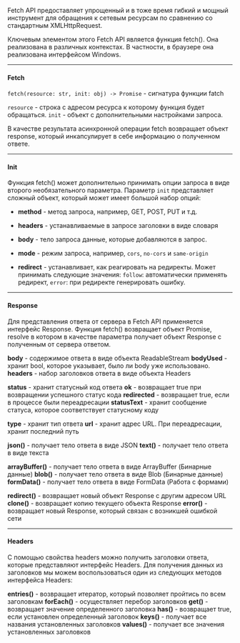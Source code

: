 Fetch API предоставляет упрощенный и в тоже время гибкий и мощный инструмент для обращения к сетевым ресурсам по сравнению со стандартным XMLHttpRequest.

Ключевым элементом этого Fetch API является функция fetch(). Она реализована в различных контекстах. В частности, в браузере она реализована интерфейсом Windows.

---
#### Fetch

`fetch(resource: str, init: obj) -> Promise` - сигнатура функции fatch

`resource` - строка с адресом ресурса к которому функция будет обращаться.
`init` - объект с дополнительными настройками запроса.

В качестве результата асинхронной операции fetch возвращает объект response, который инкапсулирует в себе информацию о полученном ответе.

---
#### Init

Функция fetch() может дополнительно принимать опции запроса в виде второго необязательного параметра. Параметр `init` представляет сложный объект, который может имеет большой набор опций:

- **method** - метод запроса, например, GET, POST, PUT и т.д.
    
- **headers** - устанавливаемые в запросе заголовки в виде словаря
    
- **body** - тело запроса данные, которые добавляются в запрос.
    
- **mode** - режим запроса, например, `cors`, `no-cors` и `same-origin`
    
- **redirect** - устанавливает, как реагировать на редиректы. Может принимать следующие значения:  `follow`: автоматически применять редирект, `error`: при редиректе генерировать ошибку.

---
#### Response

Для представления ответа от сервера в Fetch API применяется интерфейс Response. Функция fetch() возвращает объект Promise, resolve в котором в качестве параметра получает объект Response с полученным от сервера ответом.

**body** - содержимое ответа в виде объекта ReadableStream
**bodyUsed** - хранит bool, которое указывает, было ли body уже использовано.
**headers** - набор заголовков ответа в виде объекта Headers

**status** - хранит статусный код ответа
**ok** - возвращает true при возвращении успешного статус кода
**redirected** - возвращает true, если в процессе были переадресации
**statusText** - хранит сообщение статуса, которое соответствует статусному коду

**type** - хранит тип ответа
**url** - хранит адрес URL. При переадресации, хранит последний путь


**json()** - получает тело ответа в виде JSON
**text()** - получает тело ответа в виде текста

**arrayBuffer()** - получает тело ответа в виде ArrayBuffer (Бинарные данные)
**blob()** - получает тело ответа в виде Blob (Бинарные данные)
**formData()** - получает тело ответа в виде FormData (Работа с формами)

**redirect()** - возвращает новый объект Response с другим адресом URL
**clone()** - возвращает копию текущего объекта Response
**error()** - возвращает новый Response, который связан с возникшей ошибкой сети

---
#### Headers

С помощью свойства headers можно получить заголовки ответа, которые представляют интерфейс Headers. Для получения данных из заголовков мы можем воспользоваться один из следующих методов интерфейса Headers:

**entries()** - возвращает итератор, который позволяет пройтись по всем заголовкам
**forEach()** - осуществляет перебор заголовков
**get()** - возвращает значение определенного заголовка
**has()** - возвращает true, если установлен определенный заголовок
**keys()** - получает все названия установленных заголовков
**values()** - получает все значения установленных заголовков